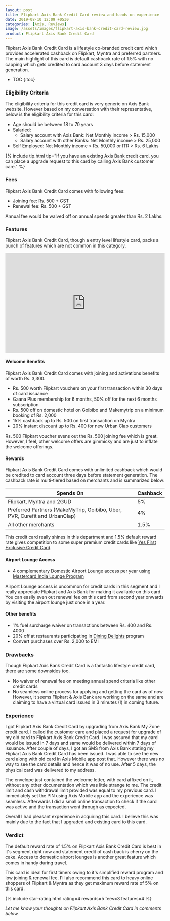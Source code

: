 ```yaml
---
layout: post
title: Flipkart Axis Bank Credit Card review and hands on experience
date: 2019-08-10 12:09 +0530
categories: [Axis, Reviews]
image: /assets/images/flipkart-axis-bank-credit-card-review.jpg
product: Flipkart Axis Bank Credit Card
---
```


Flipkart Axis Bank Credit Card is a lifestyle co-branded credit card which provides accelerated cashback on Flipkart, Myntra and preferred partners. The main highlight of this card is default cashback rate of 1.5% with no capping which gets credited to card account 3 days before statement generation.

<!-- prettier-ignore -->
* TOC
{:toc}

### Eligibility Criteria

The eligibility criteria for this credit card is very generic on Axis Bank website. However based on my conversation with their representative, below is the eligibility criteria for this card:

- Age should be between 18 to 70 years
- Salaried:
  - Salary account with Axis Bank: Net Monthly income > Rs. 15,000
  - Salary account with other Banks: Net Monthly income > Rs. 25,000
- Self Employed: Net Monthly income > Rs. 50,000 or ITR > Rs. 6 Lakhs

{% include tip.html tip="If you have an existing Axis Bank credit card, you can place a upgrade request to this card by calling Axis Bank customer care." %}

### Fees

Flipkart Axis Bank Credit Card comes with following fees:

- Joining fee: Rs. 500 + GST
- Renewal fee: Rs. 500 + GST

Annual fee would be waived off on annual spends greater than Rs. 2 Lakhs.

### Features

Flipkart Axis Bank Credit Card, though a entry level lifestyle card, packs a punch of features which are not common in this category.

<iframe style="width:100%;" height="315" src="https://www.youtube.com/embed/kp0KSRdz4rU?rel=0&showinfo=0" frameborder="0" allowfullscreen></iframe>

#### Welcome Benefits

Flipkart Axis Bank Credit Card comes with joining and activations benefits of worth Rs. 3,300.

- Rs. 500 worth Flipkart vouchers on your first transaction within 30 days of card issuance
- Gaana Plus membership for 6 months, 50% off for the next 6 months subscription
- Rs. 500 off on domestic hotel on Goibibo and Makemytrip on a minimum booking of Rs. 2,000
- 15% cashback up to Rs. 500 on first transaction on Myntra
- 20% instant discount up to Rs. 400 for new Urban Clap customers

Rs. 500 Flipkart voucher evens out the Rs. 500 joining fee which is great. However, I feel, other welcome offers are gimmicky and are just to inflate the welcome offerings.

#### Rewards

Flipkart Axis Bank Credit Card comes with unlimited cashback which would be credited to card account three days before statement generation. The cashback rate is multi-tiered based on merchants and is summarized below:

<table class="table">
<thead class="thead-dark">
<tr>
	<th scope="col"> Spends On</th>
    <th scope="col"> Cashback</th>
</tr>
</thead>
<tbody>
<tr>
	<td> Flipkart, Myntra and 2GUD </td>
	<td> 5% </td>
</tr>
<tr>
	<td> Preferred Partners (MakeMyTrip, Goibibo, Uber, PVR, Curefit and UrbanClap) </td>
	<td> 4% </td>
</tr>
<tr>
	<td> All other merchants </td>
	<td> 1.5% </td>
</tr>
</tbody>
</table>

This credit card really shines in this department and 1.5% default reward rate gives competition to some super premium credit cards like [Yes First Exclusive Credit Card](/yes-first-exclusive-credit-card-review/).

#### Airport Lounge Access

- 4 complementary Domestic Airport Lounge access per year using [Mastercard India Lounge Program](https://specials.priceless.com/en-in/offers/Mastercard_India_Lounge_Program?Oid=201902180040)

Airport Lounge access is uncommon for credit cards in this segment and I really appreciate Flipkart and Axis Bank for making it available on this card. You can easily even out renewal fee on this card from second year onwards by visiting the airport lounge just once in a year.

#### Other benefits

- 1% fuel surcharge waiver on transactions between Rs. 400 and Rs. 4000
- 20% off at restaurants participating in [Dining Delights](https://diningdelights.axisbank.com/) program
- Convert purchases over Rs. 2,000 to EMI

### Drawbacks

Though Flipkart Axis Bank Credit Card is a fantastic lifestyle credit card, there are some downsides too.

- No waiver of renewal fee on meeting annual spend criteria like other credit cards
- No seamless online process for applying and getting the card as of now. However, it seems Flipkart & Axis Bank are working on the same and are claiming to have a virtual card issued in 3 minutes (!) in coming future.

### Experience

I got Flipkart Axis Bank Credit Card by upgrading from Axis Bank My Zone credit card. I called the customer care and placed a request for upgrade of my old card to Flipkart Axis Bank Credit Card. I was assured that my card would be issued in 7 days and same would be delivered within 7 days of issuance. After couple of days, I got an SMS from Axis Bank stating my Flipkart Axis Bank Credit Card has been issued. I was able to see the new card along with old card in Axis Mobile app post that. However there was no way to see the card details and hence it was of no use. After 5 days, the physical card was delivered to my address.

The envelope just contained the welcome letter, with card affixed on it, without any other documentation which was little strange to me. The credit limit and cash withdrawal limit provided was equal to my previous card. I immediately set the PIN using Axis Mobile app and the experience was seamless. Afterwards I did a small online transaction to check if the card was active and the transaction went through as expected.

Overall I had pleasant experience in acquiring this card. I believe this was mainly due to the fact that I upgraded and existing card to this card.

### Verdict

The default reward rate of 1.5% on Flipkart Axis Bank Credit Card is best in it's segment right now and statement credit of cash back is cherry on the cake. Access to domestic airport lounges is another great feature which comes in handy during travel.

This card is ideal for first timers owing to it's simplified reward program and low joining & renewal fee. I'll also recommend this card to heavy online shoppers of Flipkart & Myntra as they get maximum reward rate of 5% on this card.

{% include star-rating.html rating=4 rewards=5 fees=3 features=4 %}

_Let me know your thoughts on Flipkart Axis Bank Credit Card in comments below._
